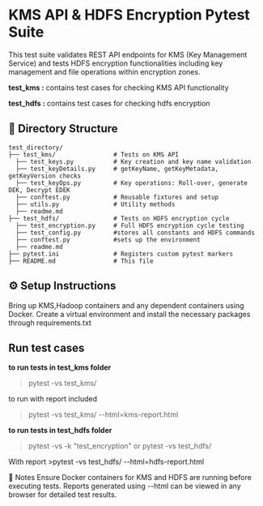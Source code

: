 #    KMS API & HDFS Encryption Pytest Suite


This test suite validates REST API endpoints for KMS (Key Management Service) and tests HDFS encryption functionalities including key management and file operations within encryption zones.

**test_kms  :** contains test cases for checking KMS API functionality  

**test_hdfs :** contains test cases for checking hdfs encryption

## 📂 Directory Structure

```
test_directory/
├── test_kms/                # Tests on KMS API
  ├── test_keys.py           # Key creation and key name validation
  ├── test_keyDetails.py     # getKeyName, getKeyMetadata, getKeyVersion checks
  ├── test_keyOps.py         # Key operations: Roll-over, generate DEK, Decrypt EDEK
  ├── conftest.py            # Reusable fixtures and setup
  ├── utils.py               # Utility methods
  ├── readme.md
├── test_hdfs/               # Tests on HDFS encryption cycle
  ├── test_encryption.py     # Full HDFS encryption cycle testing
  ├── test_config.py         #stores all constants and HDFS commands
  ├── conftest.py            #sets up the environment
  ├── readme.md
├── pytest.ini               # Registers custom pytest markers
├── README.md                # This file
```

## ⚙️ Setup Instructions
Bring up KMS,Hadoop containers and any dependent containers using Docker.
Create a virtual environment and install the necessary packages through requirements.txt

## Run test cases

**to run tests in test_kms folder**
> pytest -vs test_kms/

to run with report included
> pytest -vs test_kms/ --html=kms-report.html


**to run tests in test_hdfs folder**

> pytest -vs -k "test_encryption"
or
>pytest -vs test_hdfs/

With report >pytest -vs test_hdfs/ --html=hdfs-report.html

📌 Notes
Ensure Docker containers for KMS and HDFS are running before executing tests.
Reports generated using --html can be viewed in any browser for detailed test results.




